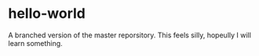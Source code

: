 # hello-world
A branched version of the master reporsitory. This feels silly, hopeully I will learn something.
